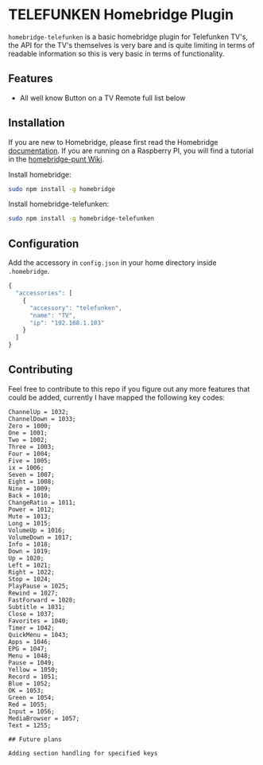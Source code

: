 # TELEFUNKEN Homebridge Plugin
`homebridge-telefunken` is a basic homebridge plugin for Telefunken TV's, the API for the TV's themselves is very bare and is quite limiting in terms of readable information so this is very basic in terms of functionality.

## Features

* All well know Button on a TV Remote full list below


## Installation

If you are new to Homebridge, please first read the Homebridge [documentation](https://www.npmjs.com/package/homebridge).
If you are running on a Raspberry PI, you will find a tutorial in the [homebridge-punt Wiki](https://github.com/cflurin/homebridge-punt/wiki/Running-Homebridge-on-a-Raspberry-Pi).

Install homebridge:
```sh
sudo npm install -g homebridge
```

Install homebridge-telefunken:
```sh
sudo npm install -g homebridge-telefunken
```

## Configuration

Add the accessory in `config.json` in your home directory inside `.homebridge`.

```js
{
  "accessories": [
    {
      "accessory": "telefunken",
      "name": "TV",
      "ip": "192.168.1.103"
    }
  ]  
}
```

## Contributing
Feel free to contribute to this repo if you figure out any more features that could be added, currently I have mapped the following key codes:
```
ChannelUp = 1032;                 
ChannelDown = 1033;                 
Zero = 1000;                        
One = 1001;                          
Two = 1002;                          
Three = 1003;                        
Four = 1004;                         
Five = 1005;                         
ix = 1006;                          
Seven = 1007;                        
Eight = 1008;                        
Nine = 1009;                         
Back = 1010;                         
ChangeRatio = 1011;                
Power = 1012;                        
Mute = 1013;                         
Long = 1015;                         
VolumeUp = 1016;                     
VolumeDown = 1017;                   
Info = 1018;                         
Down = 1019;                         
Up = 1020;                           
Left = 1021;                        
Right = 1022;                         
Stop = 1024;                          
PlayPause = 1025;                     
Rewind = 1027;                        
FastForward = 1028;                   
Subtitle = 1031;                      
Close = 1037;                         
Favorites = 1040;                     
Timer = 1042;                         
QuickMenu = 1043;                     
Apps = 1046;                          
EPG = 1047;                           
Menu = 1048;                         
Pause = 1049;                        
Yellow = 1050;                       
Record = 1051;                       
Blue = 1052;                         
OK = 1053;                           
Green = 1054;                        
Red = 1055;                          
Input = 1056;             
MediaBrowser = 1057;                 
Text = 1255;  

## Future plans

Adding section handling for specified keys
